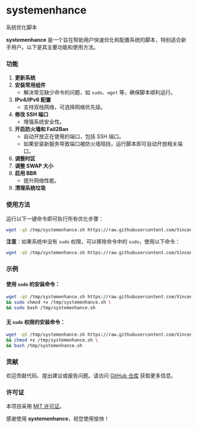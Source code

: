 # systemenhance
系统优化脚本

**systemenhance** 是一个旨在帮助用户快速优化和配置系统的脚本，特别适合新手用户。以下是其主要功能和使用方法。

### 功能

1. **更新系统**
2. **安装常用组件**
   - 解决常见缺少命令的问题，如 `sudo`、`wget` 等，确保脚本顺利运行。
3. **IPv4/IPv6 配置**
   - 支持双栈网络，可选择网络优先级。
4. **修改 SSH 端口**
   - 增强系统安全性。
5. **开启防火墙和 Fail2Ban**
   - 自动开放正在使用的端口，包括 SSH 端口。
   - 如果安装新服务导致端口被防火墙阻挡，运行脚本即可自动开放相关端口。
6. **调整时区**
7. **调整 SWAP 大小**
8. **启用 BBR**
   - 提升网络性能。
9. **清理系统垃圾**

### 使用方法

运行以下一键命令即可执行所有优化步骤：

```bash
wget -qO /tmp/systemenhance.sh https://raw.githubusercontent.com/Vincentkeio/systemenhance/refs/heads/main/systemenhance.sh && sudo chmod +x /tmp/systemenhance.sh && sudo bash /tmp/systemenhance.sh
```

**注意**：如果系统中没有 `sudo` 权限，可以移除命令中的 `sudo`，使用以下命令：

```bash
wget -qO /tmp/systemenhance.sh https://raw.githubusercontent.com/Vincentkeio/systemenhance/refs/heads/main/systemenhance.sh && chmod +x /tmp/systemenhance.sh && bash /tmp/systemenhance.sh
```

### 示例

#### 使用 `sudo` 的安装命令：

```bash
wget -qO /tmp/systemenhance.sh https://raw.githubusercontent.com/Vincentkeio/systemenhance/refs/heads/main/systemenhance.sh \
&& sudo chmod +x /tmp/systemenhance.sh \
&& sudo bash /tmp/systemenhance.sh
```

#### 无 `sudo` 权限的安装命令：

```bash
wget -qO /tmp/systemenhance.sh https://raw.githubusercontent.com/Vincentkeio/systemenhance/refs/heads/main/systemenhance.sh \
&& chmod +x /tmp/systemenhance.sh \
&& bash /tmp/systemenhance.sh
```

### 贡献

欢迎贡献代码、提出建议或报告问题。请访问 [GitHub 仓库](https://github.com/Vincentkeio/systemenhance) 获取更多信息。

### 许可证

本项目采用 [MIT 许可证](LICENSE)。

感谢使用 **systemenhance**，祝您使用愉快！
